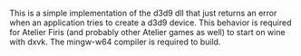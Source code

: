 This is a simple implementation of the d3d9 dll that just returns an error when an application tries to create a d3d9 device.
This behavior is required for Atelier Firis (and probably other Atelier games as well) to start on wine with dxvk.
The mingw-w64 compiler is required to build.
